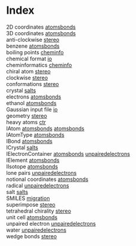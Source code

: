 # Index


2D coordinates [atomsbonds](atomsbonds.md#tp6)<br />
3D coordinates [atomsbonds](atomsbonds.md#tp7)<br />
anti-clockwise [stereo](stereo.md#tp8)<br />
benzene [atomsbonds](atomsbonds.md#tp13)<br />
boiling points [cheminfo](cheminfo.md#tp2)<br />
chemical format [io](io.md#tp1)<br />
cheminformatics [cheminfo](cheminfo.md#tp1)<br />
chiral atom [stereo](stereo.md#tp6)<br />
clockwise [stereo](stereo.md#tp7)<br />
conformations [stereo](stereo.md#tp2)<br />
crystal [salts](salts.md#tp2)<br />
electrons [atomsbonds](atomsbonds.md#tp14)<br />
ethanol [atomsbonds](atomsbonds.md#tp12)<br />
Gaussian input file [io](io.md#tp2)<br />
geometry [stereo](stereo.md#tp1)<br />
heavy atoms [ctr](ctr.md#tp1)<br />
IAtom [atomsbonds](atomsbonds.md#tp1) [atomsbonds](atomsbonds.md#tp2)<br />
IAtomType [atomsbonds](atomsbonds.md#tp5)<br />
IBond [atomsbonds](atomsbonds.md#tp10)<br />
ICrystal [salts](salts.md#tp3)<br />
IElectronContainer [atomsbonds](atomsbonds.md#tp11) [unpairedelectrons](unpairedelectrons.md#tp1)<br />
IElement [atomsbonds](atomsbonds.md#tp3)<br />
IIsotope [atomsbonds](atomsbonds.md#tp4)<br />
lone pairs [unpairedelectrons](unpairedelectrons.md#tp2)<br />
notional coordinates [atomsbonds](atomsbonds.md#tp9)<br />
radical [unpairedelectrons](unpairedelectrons.md#tp5)<br />
salt [salts](salts.md#tp1)<br />
SMILES [migration](migration.md#tp1)<br />
superimpose [stereo](stereo.md#tp3)<br />
tetrahedral chirality [stereo](stereo.md#tp5)<br />
unit cell [atomsbonds](atomsbonds.md#tp8)<br />
unpaired electron [unpairedelectrons](unpairedelectrons.md#tp4)<br />
water [unpairedelectrons](unpairedelectrons.md#tp3)<br />
wedge bonds [stereo](stereo.md#tp4)
